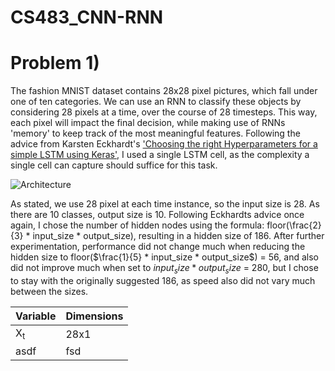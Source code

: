 # CS483_CNN-RNN

# Problem 1)

The fashion MNIST dataset contains 28x28 pixel pictures, which fall under one of ten categories. We can use an RNN to classify these objects by considering 28 pixels at a time, over the course of 28 timesteps. This way, each pixel will impact the final decision, while making use of RNNs 'memory' to keep track of the most meaningful features. Following the advice from Karsten Eckhardt's ['Choosing the right Hyperparameters for a simple LSTM using Keras'](https://towardsdatascience.com/choosing-the-right-hyperparameters-for-a-simple-lstm-using-keras-f8e9ed76f046), I used a single LSTM cell, as the complexity a single cell can capture should suffice for this task.

![Architecture](https://github.com/ete2njit/CS483_CNN-RNN/blob/main/resources/lstm%20architecture.png)

As stated, we use 28 pixel at each time instance, so the input size is 28. As there are 10 classes, output size is 10. Following Eckhardts advice once again, I chose the number of hidden nodes using the formula: floor(\frac{2}{3} * input_size * output_size), resulting in a hidden size of 186. After further experimentation, performance did not change much when reducing the hidden size to floor($\frac{1}{5} * input_size * output_size$) = 56, and also did not improve much when set to $input_size * output_size$ = 280, but I chose to stay with the originally suggested 186, as speed also did not vary much between the sizes.

| Variable | Dimensions |
| -------- | ------ |
| X<sub>t</sub> | 28x1 |
| asdf | fsd |
